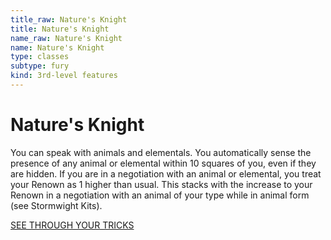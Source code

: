 ```yaml
---
title_raw: Nature's Knight
title: Nature's Knight
name_raw: Nature's Knight
name: Nature's Knight
type: classes
subtype: fury
kind: 3rd-level features
---
```


# Nature's Knight

You can speak with animals and elementals. You automatically sense the presence of any animal or elemental within 10 squares of you, even if they are hidden. If you are in a negotiation with an animal or elemental, you treat your Renown as 1 higher than usual. This stacks with the increase to your Renown in a negotiation with an animal of your type while in animal form (see Stormwight Kits).

[SEE THROUGH YOUR TRICKS](./See%20Through%20Your%20Tricks.md)
